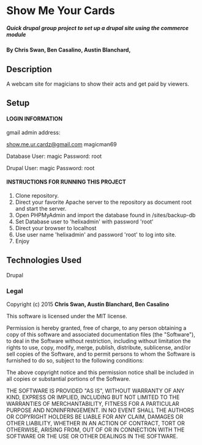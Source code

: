 # Show Me Your Cards

##### Quick drupal group project to set up a drupal site using the commerce module

#### By Chris Swan, Ben Casalino, Austin Blanchard,

## Description
A webcam site for magicians to show their acts and get paid by viewers.

## Setup

#### LOGIN INFORMATION

gmail admin address:

show.me.ur.cardz@gmail.com
magicman69

Database
User: magic
Password: root

Drupal
User: magic
Password: root

#### INSTRUCTIONS FOR RUNNING THIS PROJECT

 1. Clone repository.
 2. Direct your favorite Apache server to the repository as document root and start the server.
 3. Open PHPMyAdmin and import the database found in /sites/backup-db
 4. Set Database user to 'helixadmin' with password 'root'
 5. Direct your browser to localhost
 6. Use user name 'helixadmin' and password 'root' to log into site.
 7. Enjoy

## Technologies Used

Drupal

### Legal

Copyright (c) 2015 **Chris Swan, Austin Blanchard, Ben Casalino**

This software is licensed under the MIT license.

Permission is hereby granted, free of charge, to any person obtaining a copy
of this software and associated documentation files (the "Software"), to deal
in the Software without restriction, including without limitation the rights
to use, copy, modify, merge, publish, distribute, sublicense, and/or sell
copies of the Software, and to permit persons to whom the Software is
furnished to do so, subject to the following conditions:

The above copyright notice and this permission notice shall be included in
all copies or substantial portions of the Software.

THE SOFTWARE IS PROVIDED "AS IS", WITHOUT WARRANTY OF ANY KIND, EXPRESS OR
IMPLIED, INCLUDING BUT NOT LIMITED TO THE WARRANTIES OF MERCHANTABILITY,
FITNESS FOR A PARTICULAR PURPOSE AND NONINFRINGEMENT. IN NO EVENT SHALL THE
AUTHORS OR COPYRIGHT HOLDERS BE LIABLE FOR ANY CLAIM, DAMAGES OR OTHER
LIABILITY, WHETHER IN AN ACTION OF CONTRACT, TORT OR OTHERWISE, ARISING FROM,
OUT OF OR IN CONNECTION WITH THE SOFTWARE OR THE USE OR OTHER DEALINGS IN
THE SOFTWARE.
